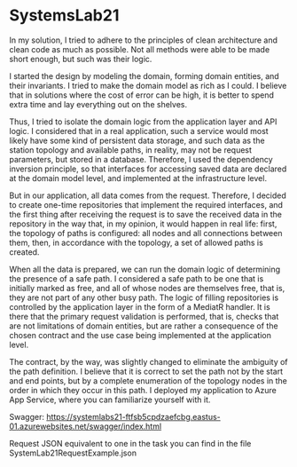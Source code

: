 # SystemsLab21
In my solution, I tried to adhere to the principles of clean architecture and clean code as much as possible. Not all methods were able to be made short enough, but such was their logic.

I started the design by modeling the domain, forming domain entities, and their invariants. I tried to make the domain model as rich as I could. I believe that in solutions where the cost of error can be high, it is better to spend extra time and lay everything out on the shelves.

Thus, I tried to isolate the domain logic from the application layer and API logic. I considered that in a real application, such a service would most likely have some kind of persistent data storage, and such data as the station topology and available paths, in reality, may not be request parameters, but stored in a database. Therefore, I used the dependency inversion principle, so that interfaces for accessing saved data are declared at the domain model level, and implemented at the infrastructure level.

But in our application, all data comes from the request. Therefore, I decided to create one-time repositories that implement the required interfaces, and the first thing after receiving the request is to save the received data in the repository in the way that, in my opinion, it would happen in real life: first, the topology of paths is configured: all nodes and all connections between them, then, in accordance with the topology, a set of allowed paths is created.

When all the data is prepared, we can run the domain logic of determining the presence of a safe path. I considered a safe path to be one that is initially marked as free, and all of whose nodes are themselves free, that is, they are not part of any other busy path.
The logic of filling repositories is controlled by the application layer in the form of a MediatR handler. It is there that the primary request validation is performed, that is, checks that are not limitations of domain entities, but are rather a consequence of the chosen contract and the use case being implemented at the application level.

The contract, by the way, was slightly changed to eliminate the ambiguity of the path definition. I believe that it is correct to set the path not by the start and end points, but by a complete enumeration of the topology nodes in the order in which they occur in this path.
I deployed my application to Azure App Service, where you can familiarize yourself with it.

Swagger:
https://systemlabs21-ftfsb5cpdzaefcbg.eastus-01.azurewebsites.net/swagger/index.html

Request JSON equivalent to one in the task you can find in the file SystemLab21RequestExample.json
